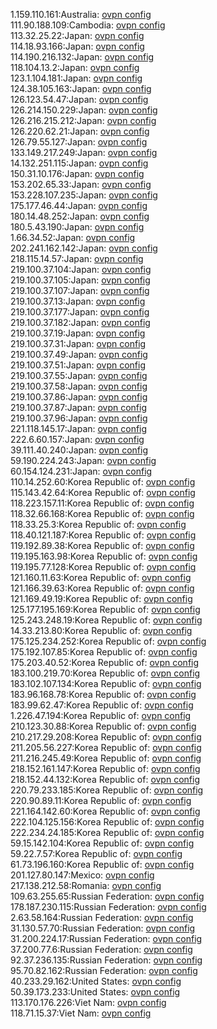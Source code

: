1.159.110.161:Australia: [ovpn config](vpn/1_159_110_161.ovpn)  
111.90.188.109:Cambodia: [ovpn config](vpn/111_90_188_109.ovpn)  
113.32.25.22:Japan: [ovpn config](vpn/113_32_25_22.ovpn)  
114.18.93.166:Japan: [ovpn config](vpn/114_18_93_166.ovpn)  
114.190.216.132:Japan: [ovpn config](vpn/114_190_216_132.ovpn)  
118.104.13.2:Japan: [ovpn config](vpn/118_104_13_2.ovpn)  
123.1.104.181:Japan: [ovpn config](vpn/123_1_104_181.ovpn)  
124.38.105.163:Japan: [ovpn config](vpn/124_38_105_163.ovpn)  
126.123.54.47:Japan: [ovpn config](vpn/126_123_54_47.ovpn)  
126.214.150.229:Japan: [ovpn config](vpn/126_214_150_229.ovpn)  
126.216.215.212:Japan: [ovpn config](vpn/126_216_215_212.ovpn)  
126.220.62.21:Japan: [ovpn config](vpn/126_220_62_21.ovpn)  
126.79.55.127:Japan: [ovpn config](vpn/126_79_55_127.ovpn)  
133.149.217.249:Japan: [ovpn config](vpn/133_149_217_249.ovpn)  
14.132.251.115:Japan: [ovpn config](vpn/14_132_251_115.ovpn)  
150.31.10.176:Japan: [ovpn config](vpn/150_31_10_176.ovpn)  
153.202.65.33:Japan: [ovpn config](vpn/153_202_65_33.ovpn)  
153.228.107.235:Japan: [ovpn config](vpn/153_228_107_235.ovpn)  
175.177.46.44:Japan: [ovpn config](vpn/175_177_46_44.ovpn)  
180.14.48.252:Japan: [ovpn config](vpn/180_14_48_252.ovpn)  
180.5.43.190:Japan: [ovpn config](vpn/180_5_43_190.ovpn)  
1.66.34.52:Japan: [ovpn config](vpn/1_66_34_52.ovpn)  
202.241.162.142:Japan: [ovpn config](vpn/202_241_162_142.ovpn)  
218.115.14.57:Japan: [ovpn config](vpn/218_115_14_57.ovpn)  
219.100.37.104:Japan: [ovpn config](vpn/219_100_37_104.ovpn)  
219.100.37.105:Japan: [ovpn config](vpn/219_100_37_105.ovpn)  
219.100.37.107:Japan: [ovpn config](vpn/219_100_37_107.ovpn)  
219.100.37.13:Japan: [ovpn config](vpn/219_100_37_13.ovpn)  
219.100.37.177:Japan: [ovpn config](vpn/219_100_37_177.ovpn)  
219.100.37.182:Japan: [ovpn config](vpn/219_100_37_182.ovpn)  
219.100.37.19:Japan: [ovpn config](vpn/219_100_37_19.ovpn)  
219.100.37.31:Japan: [ovpn config](vpn/219_100_37_31.ovpn)  
219.100.37.49:Japan: [ovpn config](vpn/219_100_37_49.ovpn)  
219.100.37.51:Japan: [ovpn config](vpn/219_100_37_51.ovpn)  
219.100.37.55:Japan: [ovpn config](vpn/219_100_37_55.ovpn)  
219.100.37.58:Japan: [ovpn config](vpn/219_100_37_58.ovpn)  
219.100.37.86:Japan: [ovpn config](vpn/219_100_37_86.ovpn)  
219.100.37.87:Japan: [ovpn config](vpn/219_100_37_87.ovpn)  
219.100.37.96:Japan: [ovpn config](vpn/219_100_37_96.ovpn)  
221.118.145.17:Japan: [ovpn config](vpn/221_118_145_17.ovpn)  
222.6.60.157:Japan: [ovpn config](vpn/222_6_60_157.ovpn)  
39.111.40.240:Japan: [ovpn config](vpn/39_111_40_240.ovpn)  
59.190.224.243:Japan: [ovpn config](vpn/59_190_224_243.ovpn)  
60.154.124.231:Japan: [ovpn config](vpn/60_154_124_231.ovpn)  
110.14.252.60:Korea Republic of: [ovpn config](vpn/110_14_252_60.ovpn)  
115.143.42.64:Korea Republic of: [ovpn config](vpn/115_143_42_64.ovpn)  
118.223.157.11:Korea Republic of: [ovpn config](vpn/118_223_157_11.ovpn)  
118.32.66.168:Korea Republic of: [ovpn config](vpn/118_32_66_168.ovpn)  
118.33.25.3:Korea Republic of: [ovpn config](vpn/118_33_25_3.ovpn)  
118.40.121.187:Korea Republic of: [ovpn config](vpn/118_40_121_187.ovpn)  
119.192.89.38:Korea Republic of: [ovpn config](vpn/119_192_89_38.ovpn)  
119.195.163.98:Korea Republic of: [ovpn config](vpn/119_195_163_98.ovpn)  
119.195.77.128:Korea Republic of: [ovpn config](vpn/119_195_77_128.ovpn)  
121.160.11.63:Korea Republic of: [ovpn config](vpn/121_160_11_63.ovpn)  
121.166.39.63:Korea Republic of: [ovpn config](vpn/121_166_39_63.ovpn)  
121.169.49.19:Korea Republic of: [ovpn config](vpn/121_169_49_19.ovpn)  
125.177.195.169:Korea Republic of: [ovpn config](vpn/125_177_195_169.ovpn)  
125.243.248.19:Korea Republic of: [ovpn config](vpn/125_243_248_19.ovpn)  
14.33.213.80:Korea Republic of: [ovpn config](vpn/14_33_213_80.ovpn)  
175.125.234.252:Korea Republic of: [ovpn config](vpn/175_125_234_252.ovpn)  
175.192.107.85:Korea Republic of: [ovpn config](vpn/175_192_107_85.ovpn)  
175.203.40.52:Korea Republic of: [ovpn config](vpn/175_203_40_52.ovpn)  
183.100.219.70:Korea Republic of: [ovpn config](vpn/183_100_219_70.ovpn)  
183.102.107.134:Korea Republic of: [ovpn config](vpn/183_102_107_134.ovpn)  
183.96.168.78:Korea Republic of: [ovpn config](vpn/183_96_168_78.ovpn)  
183.99.62.47:Korea Republic of: [ovpn config](vpn/183_99_62_47.ovpn)  
1.226.47.194:Korea Republic of: [ovpn config](vpn/1_226_47_194.ovpn)  
210.123.30.88:Korea Republic of: [ovpn config](vpn/210_123_30_88.ovpn)  
210.217.29.208:Korea Republic of: [ovpn config](vpn/210_217_29_208.ovpn)  
211.205.56.227:Korea Republic of: [ovpn config](vpn/211_205_56_227.ovpn)  
211.216.245.49:Korea Republic of: [ovpn config](vpn/211_216_245_49.ovpn)  
218.152.161.147:Korea Republic of: [ovpn config](vpn/218_152_161_147.ovpn)  
218.152.44.132:Korea Republic of: [ovpn config](vpn/218_152_44_132.ovpn)  
220.79.233.185:Korea Republic of: [ovpn config](vpn/220_79_233_185.ovpn)  
220.90.89.11:Korea Republic of: [ovpn config](vpn/220_90_89_11.ovpn)  
221.164.142.60:Korea Republic of: [ovpn config](vpn/221_164_142_60.ovpn)  
222.104.125.156:Korea Republic of: [ovpn config](vpn/222_104_125_156.ovpn)  
222.234.24.185:Korea Republic of: [ovpn config](vpn/222_234_24_185.ovpn)  
59.15.142.104:Korea Republic of: [ovpn config](vpn/59_15_142_104.ovpn)  
59.22.7.57:Korea Republic of: [ovpn config](vpn/59_22_7_57.ovpn)  
61.73.196.160:Korea Republic of: [ovpn config](vpn/61_73_196_160.ovpn)  
201.127.80.147:Mexico: [ovpn config](vpn/201_127_80_147.ovpn)  
217.138.212.58:Romania: [ovpn config](vpn/217_138_212_58.ovpn)  
109.63.255.65:Russian Federation: [ovpn config](vpn/109_63_255_65.ovpn)  
178.187.230.115:Russian Federation: [ovpn config](vpn/178_187_230_115.ovpn)  
2.63.58.164:Russian Federation: [ovpn config](vpn/2_63_58_164.ovpn)  
31.130.57.70:Russian Federation: [ovpn config](vpn/31_130_57_70.ovpn)  
31.200.224.17:Russian Federation: [ovpn config](vpn/31_200_224_17.ovpn)  
37.200.77.6:Russian Federation: [ovpn config](vpn/37_200_77_6.ovpn)  
92.37.236.135:Russian Federation: [ovpn config](vpn/92_37_236_135.ovpn)  
95.70.82.162:Russian Federation: [ovpn config](vpn/95_70_82_162.ovpn)  
40.233.29.162:United States: [ovpn config](vpn/40_233_29_162.ovpn)  
50.39.173.233:United States: [ovpn config](vpn/50_39_173_233.ovpn)  
113.170.176.226:Viet Nam: [ovpn config](vpn/113_170_176_226.ovpn)  
118.71.15.37:Viet Nam: [ovpn config](vpn/118_71_15_37.ovpn)  
